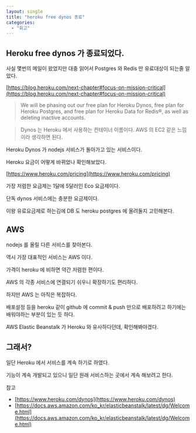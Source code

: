 ```yaml
---
layout: single
title: "heroku free dynos 종료"
categories:
  - "회고"
---
```


## Heroku free dynos 가 종료되었다.

사실 몇번의 메일이 왔었지만 대충 읽어서 Postgres 와 Redis 만 유료대상이 되는줄 알았다.

[https://blog.heroku.com/next-chapter#focus-on-mission-critical](https://blog.heroku.com/next-chapter#focus-on-mission-critical)

> We will be phasing out our free plan for Heroku Dynos, free plan for Heroku Postgres, and free plan for Heroku Data for Redis®, as well as deleting inactive accounts.

> Dynos 는 Heroku 에서 사용하는 컨테이너 이름이다.
> AWS 의 EC2 같은 느낌이라 생각하면 된다.

Heroku Dynos 가 nodejs 서비스가 돌아가고 있는 서비스이다.

Heroku 요금이 어떻게 바뀌었나 확인해보았다.

[https://www.heroku.com/pricing](https://www.heroku.com/pricing)

가장 저렴한 요금제는 1달에 5달러인 Eco 요금제이다.

단독 dynos 서비스에는 충분한 요금제이다.

이왕 유료요금제로 하는김에 DB 도 heroku postgres 에 올려둘지 고민해본다.

## AWS

nodejs 를 올릴 다른 서비스를 찾아본다.

역시 가장 대표적인 서비스는 AWS 이다.

가격이 heroku 에 비하면 약간 저렴한 편이다.

AWS 의 각종 서비스에 연결되기 쉬우니 확장하기도 편리하다.

하지만 AWS 는 아직은 복잡하다.

배포설정 등을 heroku 같이 github 에 commit & push 만으로 배포하려고 하기에는 배워야하는 부분이 있는 듯 하다.

AWS Elastic Beanstalk 가 Heroku 와 유사하다던데, 확인해봐야겠다.

## 그래서?

일단 Heroku 에서 서비스를 계속 하기로 하였다.

기능이 계속 개발되고 있으니 일단 원래 서비스하는 곳에서 계속 해보려고 한다.

참고
- [https://www.heroku.com/dynos](https://www.heroku.com/dynos)
- [https://docs.aws.amazon.com/ko_kr/elasticbeanstalk/latest/dg/Welcome.html](https://docs.aws.amazon.com/ko_kr/elasticbeanstalk/latest/dg/Welcome.html)
